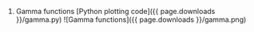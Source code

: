 1. Gamma functions [Python plotting code]({{ page.downloads }}/gamma.py)
![Gamma functions]({{ page.downloads }}/gamma.png)
